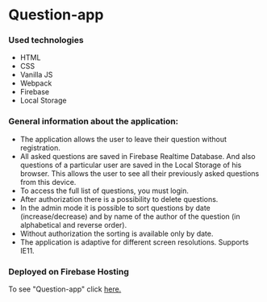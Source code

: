 # Question-app

### Used technologies

- HTML
- CSS
- Vanilla JS
- Webpack
- Firebase
- Local Storage

### General information about the application:

- The application allows the user to leave their question without registration.
- All asked questions are saved in Firebase Realtime Database. And also questions of a particular user are saved in the Local Storage of his browser. This allows the user to see all their previously asked questions from this device.
- To access the full list of questions, you must login.
- After authorization there is a possibility to delete questions.
- In the admin mode it is possible to sort questions by date (increase/decrease) and by name of the author of the question (in alphabetical and reverse order).
- Without authorization the sorting is available only by date.
- The application is adaptive for different screen resolutions. Supports IE11.

### Deployed on Firebase Hosting

To see "Question-app" click [here.](https://question-app-25e67.web.app/ 'Question-app')
